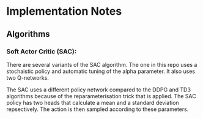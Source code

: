 # Implementation Notes

## Algorithms

### Soft Actor Critic (SAC):

There are several variants of the SAC algorithm. 
The one in this repo uses a stochaistic policy and automatic tuning of the alpha parameter.
It also uses two Q-networks.

The SAC uses a different policy network compared to the DDPG and TD3 algorithms because of the reparameterisation trick that is applied.
The SAC policy has two heads that calculate a mean and a standard deviation repsectively.
The action is then sampled according to these parameters.




